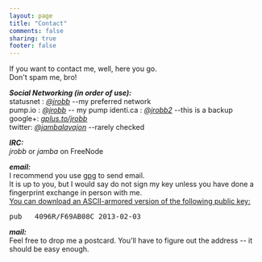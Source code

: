 ```yaml
---
layout: page
title: "Contact"
comments: false
sharing: true
footer: false
---
```


If you want to contact me, well, here you go.  <br>
Don't spam me, bro!

<strong><em>Social Networking (in order of use): </em></strong><br>
statusnet :  <em>[@jrobb](https://status.jrobb.org/) </em> --my preferred network<br>
pump.io :  <em>[@jrobb](https://pump.jrobb.org/) </em> -- my pump
identi.ca :  <em>[@jrobb2](http://identi.ca/jrobb2) </em> --this is a backup<br>
google+: <em> [gplus.to/jrobb](http://gplus.to/jrobb)</em><br>
twitter: <em> [@jambalayajon](http://twitter.com/jambalayajon) </em> --rarely checked <br>

<strong><em>IRC: </em></strong><br>
 <em>jrobb</em> or <em>jamba</em> on FreeNode

<strong><em>email: </em></strong><br>
  I recommend you use [gpg](http://www.gnupg.org) to send email. <br>
  It is up to you, but I would say do not sign my key unless you have done a fingerprint exchange in person with me. <br>
  [You can download an ASCII-armored version of the following public key:](/files/jrobb_gpg_pubkey.asc) <br>

<pre>
pub   4096R/F69AB08C 2013-02-03
</pre>


<strong><em>mail: </em></strong><br>
 Feel free to drop me a postcard.  You'll have to figure out the address -- it should be easy enough.
